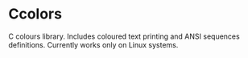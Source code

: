 # Ccolors
C colours library. Includes coloured text printing and ANSI sequences definitions. Currently works only on Linux systems.
